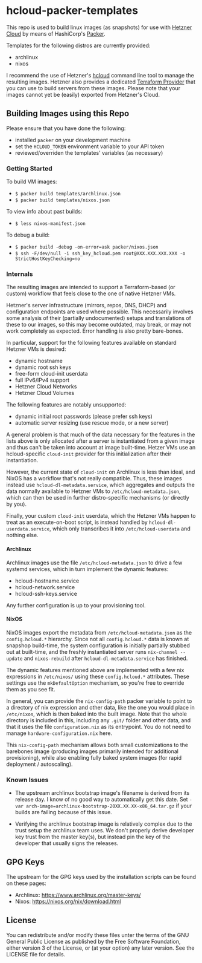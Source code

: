 # hcloud-packer-templates

This repo is used to build linux images (as snapshots) for use with
[Hetzner Cloud](https://www.hetzner.de/cloud) by means of HashiCorp's
[Packer](https://packer.io/).

Templates for the following distros are currently provided:

  - archlinux
  - nixos

I recommend the use of Hetzner's
[hcloud](https://github.com/hetznercloud/cli/tree/master/cli) command
line tool to manage the resulting images. Hetzner also provides a dedicated
[Terraform Provider](https://www.terraform.io/docs/providers/hcloud/index.html)
that you can use to build servers from these images. Please note that
your images cannot yet be (easily) exported from Hetzner's Cloud.

## Building Images using this Repo

Please ensure that you have done the following:

  - installed `packer` on your development machine
  - set the `HCLOUD_TOKEN` environment variable to your API token
  - reviewed/overriden the templates' variables (as necessary)

### Getting Started

To build VM images:

  - `$ packer build templates/archlinux.json`
  - `$ packer build templates/nixos.json`

To view info about past builds:

  - `$ less nixos-manifest.json`

To debug a build:

  - `$ packer build -debug -on-error=ask packer/nixos.json`
  - `$ ssh -F/dev/null -i ssh_key_hcloud.pem root@XXX.XXX.XXX.XXX -o StrictHostKeyChecking=no`

### Internals

The resulting images are intended to support a Terraform-based (or
custom) workflow that feels close to the one of native Hetzner VMs.

Hetzner's server infrastructure (mirrors, repos, DNS, DHCP) and
configuration endpoints are used where possible.  This necessarily
involves some analysis of their (partially undocumented) setups and
translations of these to our images, so this may become outdated, may
break, or may not work completely as expected. Error handling is also
pretty bare-bones.

In particular, support for the following features available on
standard Hetzner VMs is desired:

  - dynamic hostname
  - dynamic root ssh keys
  - free-form cloud-init userdata
  - full IPv6/IPv4 support
  - Hetzner Cloud Networks
  - Hetzner Cloud Volumes

The following features are notably unsupported:

  - dynamic initial root passwords (please prefer ssh keys)
  - automatic server resizing (use rescue mode, or a new server)

A general problem is that much of the data necessary for the features
in the lists above is only allocated after a server is instantiated
from a given image and thus can't be taken into account at image
built-time. Hetzer VMs use an hcloud-specific `cloud-init` provider
for this initialization after their instantiation.

However, the current state of `cloud-init` on Archlinux is less than
ideal, and NixOS has a workflow that's not really compatible. Thus,
these images instead use `hcloud-dl-metadata.service`, which
aggregates and outputs the data normally available to Hetzner VMs to
`/etc/hcloud-metadata.json`, which can then be used in further
distro-specific mechanisms (or directly by you).

Finally, your custom `cloud-init` userdata, which the Hetzner VMs
happen to treat as an execute-on-boot script, is instead handled by
`hcloud-dl-userdata.service`, which only transcribes it into
`/etc/hcloud-userdata` and nothing else.

#### Archlinux

Archlinux images use the file `/etc/hcloud-metadata.json` to drive a
few systemd services, which in turn implement the dynamic features:

  - hcloud-hostname.service
  - hcloud-network.service
  - hcloud-ssh-keys.service
  
Any further configuration is up to your provisioning tool.

#### NixOS

NixOS images export the metadata from `/etc/hcloud-metadata.json` as
the `config.hcloud.*` hierarchy. Since not all `config.hcloud.*` data
is known at snapshop build-time, the system configuration is initially
partially stubbed out at built-time, and the freshly instantiated
server runs `nix-channel --update` and `nixos-rebuild` after
`hcloud-dl-metadata.service` has finished.

The dynamic features mentioned above are implemented with a few nix
expressions in `/etc/nixos/` using these `config.hcloud.*`
attributes. These settings use the `mkDefaultOption` mechanism, so
you're free to override them as you see fit.

In general, you can provide the `nix-config-path` packer variable to
point to a directory of nix expression and other data, like the one
you would place in `/etc/nixos`, which is then baked into the built
image. Note that the whole directory is included in this, including
any `.git/` folder and other data, and that it uses the file
`configuration.nix` as its entrypoint. You do not need to manage
`hardware-configuration.nix` here.

This `nix-config-path` mechanism allows both small customizations to
the barebones image (producing images primarily intended for
additional provisioning), while also enabling fully baked system
images (for rapid deployment / autoscaling).

### Known Issues

- The upstream archlinux bootstrap image's filename is derived from
  its release day. I know of no good way to automatically get this
  date. Set `-var arch-image=archlinux-bootstrap-20XX.XX.XX-x86_64.tar.gz`
  if your builds are failing because of this issue.

- Verifying the archlinux bootstrap image is relatively complex due to
  the trust setup the archlinux team uses. We don't properly derive
  developer key trust from the master key(s), but instead pin the key of
  the developer that usually signs the releases.

## GPG Keys

The upstream for the GPG keys used by the installation scripts can be
found on these pages:

  - Archlinux: https://www.archlinux.org/master-keys/
  - Nixos: https://nixos.org/nix/download.html

## License

You can redistribute and/or modify these files unter the terms of the
GNU General Public License as published by the Free Software
Foundation, either version 3 of the License, or (at your option) any
later version. See the LICENSE file for details.
